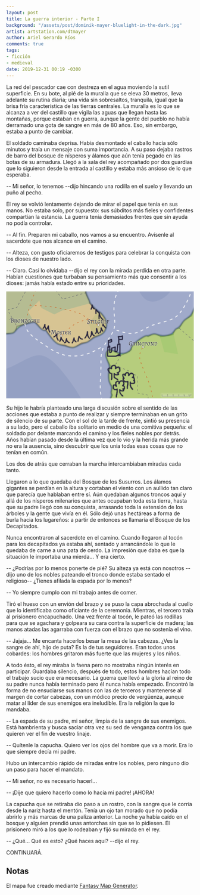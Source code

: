 ```yaml
---
layout: post
title: La guerra interior - Parte I
background: "/assets/post/dominik-mayer-bluelight-in-the-dark.jpg"
artist: artstation.com/dtmayer
author: Ariel Gerardo Ríos
comments: true
tags:
- ficción
- medieval
date: 2019-12-31 00:19 -0300
---
```

La red del pescador cae con destreza en el agua moviendo la sutil superficie.
En su bote, al pié de la muralla que se eleva 30 metros, lleva adelante su
rutina diaria; una vida sin sobresaltos, tranquila, igual que la brisa fría
característica de las tierras centrales. La muralla es lo que se alcanza a ver
del castillo que vigila las aguas que llegan hasta las montañas, porque estaban
en guerra, aunque la gente del pueblo no había derramado una gota de sangre en
más de 80 años. Eso, sin embargo, estaba a punto de cambiar.

El soldado caminaba deprisa. Había desmontado el caballo hacía sólo minutos y
traía un mensaje con suma importancia. A su paso dejaba rastros de barro del
bosque de nísperos y álamos que aún tenía pegado en las botas de su armadura.
Llegó a la sala del rey acompañado por dos guardias que lo siguieron desde la
entrada al castillo y estaba más ansioso de lo que esperaba.

-- Mi señor, lo tenemos --dijo hincando una rodilla en el suelo y llevando un
puño al pecho.

El rey se volvió lentamente dejando de mirar el papel que tenía en sus manos.
No estaba solo, por supuesto: sus súbditos más fieles y confidentes compartían
la estancia. La guerra tenía demasiados frentes que sin ayuda no podía
controlar.

-- Al fin. Preparen mi caballo, nos vamos a su encuentro. Avísenle al sacerdote
que nos alcance en el camino.

-- Alteza, con gusto oficiaremos de testigos para celebrar la conquista con los
dioses de nuestro lado.

-- Claro. Casi lo olvidaba --dijo el rey con la mirada perdida en otra parte.
Habían cuestiones que turbaban su pensamiento más que consentir a los dioses:
jamás había estado entre su prioridades.

![Mapa del reino](/assets/post/map-4.png)

Su hijo le habría planteado una larga discusión sobre el sentido de las
acciones que estaba a punto de realizar y siempre terminaban en un grito de
silencio de su parte. Con el sol de la tarde de frente, sintió su presencia a
su lado, pero el caballo iba solitario en medio de una comitiva pequeña: el
soldado por delante marcando el camino y los fieles nobles por detrás. Años
habían pasado desde la última vez que lo vio y la herida más grande no era la
ausencia, sino descubrir que los unía todas esas cosas que no tenían en común.

Los dos de atrás que cerraban la marcha intercambiaban miradas cada tanto.

Llegaron a lo que quedaba del Bosque de los Susurros. Los álamos gigantes se
perdían en la altura y cortaban el viento con un aullido tan claro que parecía
que hablaban entre sí. Aún quedaban algunos troncos aquí y allá de los nísperos
milenarios que antes ocupaban toda esta tierra, hasta que su padre llegó con su
conquista, arrasando toda la extensión de los árboles y la gente que vivía en
él. Sólo dejó unas hectáreas a forma de burla hacia los lugareños: a partir de
entonces se llamaría el Bosque de los Decapitados.

Nunca encontraron al sacerdote en el camino. Cuando llegaron al tocón para los
decapitados ya estaba ahí, sentado y arrancándole lo que le quedaba de carne a
una pata de cerdo. La impresión que daba es que la situación le importaba una
mierda... Y era cierto.

-- ¿Podrías por lo menos ponerte de pié? Su alteza ya está con nosotros --dijo
uno de los nobles pateando el tronco donde estaba sentado el religioso--
¿Tienes afilada la espada por lo menos?

-- Yo siempre cumplo con mi trabajo antes de comer.

Tiró el hueso con un envión del brazo y se puso la capa abrochada al cuello que
lo identificaba como oficiante de la ceremonia. Mientras, el tercero traía al
prisionero encapuchado. Una vez frente al tocón, le pateó las rodillas para que
se agachara y golpeara su cara contra la superficie de madera; las manos atadas
las agarraba con fuerza con el brazo que no sostenía el vino.

-- Jajaja... Me encanta hacerlos besar la mesa de las cabezas. ¿Ves la sangre
de ahí, hijo de puta? Es la de tus seguidores. Eran todos unos cobardes: los
hombres gritaron más fuerte que las mujeres y los niños.

A todo ésto, el rey miraba la faena pero no mostraba ningún interés en
participar. Guardaba silencio, después de todo, estos hombres hacían todo el
trabajo sucio que era necesario. La guerra que llevó a la gloria al reino de su
padre nunca había terminado pero él nunca había empezado. Encontró la forma de
no ensuciarse sus manos con las de terceros y mantenerse al margen de cortar
cabezas, con un módico precio de vergüenza, aunque matar al líder de sus
enemigos era ineludible. Era la religión la que lo mandaba.

-- La espada de su padre, mi señor, limpia de la sangre de sus enemigos.
Está hambrienta y busca saciar otra vez su sed de venganza contra los que
quieren ver el fin de vuestro linaje.

-- Quítenle la capucha. Quiero ver los ojos del hombre que va a morir. Era lo
que siempre decía mi padre.

Hubo un intercambio rápido de miradas entre los nobles, pero ninguno dio un
paso para hacer el mandato.

-- Mi señor, no es necesario hacerl...

-- ¡Dije que quiero hacerlo como lo hacía mi padre! ¡AHORA!

La capucha que se retiraba dio paso a un rostro, con la sangre que le corría
desde la nariz hasta el mentón. Tenía un ojo tan morado que no podía abrirlo y
más marcas de una paliza anterior. La noche ya había caído en el bosque y
alguien prendió unas antorchas sin que se lo pidiesen. El prisionero miró a los
que lo rodeaban y fijó su mirada en el rey.

-- ¿Qué... Qué es esto? ¿Qué haces aquí? --dijo el rey.

CONTINUARÁ.

## Notas

El mapa fue creado mediante [Fantasy Map Generator][1].

[1]: https://azgaar.github.io/Fantasy-Map-Generator/
